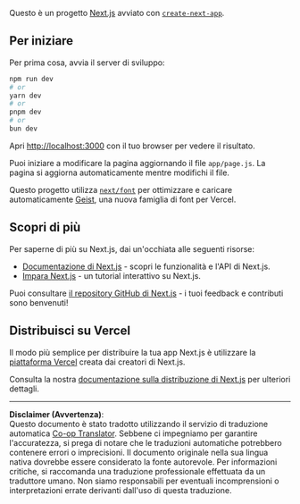 <!--
CO_OP_TRANSLATOR_METADATA:
{
  "original_hash": "ff47271e53637b2ba6ba72ad2b70f6d7",
  "translation_date": "2025-10-03T11:56:00+00:00",
  "source_file": "memory-game/README.md",
  "language_code": "it"
}
-->
Questo è un progetto [Next.js](https://nextjs.org) avviato con [`create-next-app`](https://github.com/vercel/next.js/tree/canary/packages/create-next-app).

## Per iniziare

Per prima cosa, avvia il server di sviluppo:

```bash
npm run dev
# or
yarn dev
# or
pnpm dev
# or
bun dev
```

Apri [http://localhost:3000](http://localhost:3000) con il tuo browser per vedere il risultato.

Puoi iniziare a modificare la pagina aggiornando il file `app/page.js`. La pagina si aggiorna automaticamente mentre modifichi il file.

Questo progetto utilizza [`next/font`](https://nextjs.org/docs/app/building-your-application/optimizing/fonts) per ottimizzare e caricare automaticamente [Geist](https://vercel.com/font), una nuova famiglia di font per Vercel.

## Scopri di più

Per saperne di più su Next.js, dai un'occhiata alle seguenti risorse:

- [Documentazione di Next.js](https://nextjs.org/docs) - scopri le funzionalità e l'API di Next.js.
- [Impara Next.js](https://nextjs.org/learn) - un tutorial interattivo su Next.js.

Puoi consultare [il repository GitHub di Next.js](https://github.com/vercel/next.js) - i tuoi feedback e contributi sono benvenuti!

## Distribuisci su Vercel

Il modo più semplice per distribuire la tua app Next.js è utilizzare la [piattaforma Vercel](https://vercel.com/new?utm_medium=default-template&filter=next.js&utm_source=create-next-app&utm_campaign=create-next-app-readme) creata dai creatori di Next.js.

Consulta la nostra [documentazione sulla distribuzione di Next.js](https://nextjs.org/docs/app/building-your-application/deploying) per ulteriori dettagli.

---

**Disclaimer (Avvertenza)**:  
Questo documento è stato tradotto utilizzando il servizio di traduzione automatica [Co-op Translator](https://github.com/Azure/co-op-translator). Sebbene ci impegniamo per garantire l'accuratezza, si prega di notare che le traduzioni automatiche potrebbero contenere errori o imprecisioni. Il documento originale nella sua lingua nativa dovrebbe essere considerato la fonte autorevole. Per informazioni critiche, si raccomanda una traduzione professionale effettuata da un traduttore umano. Non siamo responsabili per eventuali incomprensioni o interpretazioni errate derivanti dall'uso di questa traduzione.